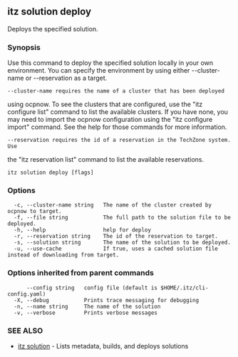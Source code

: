 ## itz solution deploy

Deploys the specified solution.

### Synopsis

Use this command to deploy the specified solution
locally in your own environment. You can specify the environment by using
either --cluster-name or --reservation as a target.

    --cluster-name requires the name of a cluster that has been deployed
using ocpnow. To see the clusters that are configured, use the "itz configure 
list" command to list the available clusters. If you have none, you may need to
import the ocpnow configuration using the "itz configure import" command. See
the help for those commands for more information.

    --reservation requires the id of a reservation in the TechZone system. Use
the "itz reservation list" command to list the available reservations.

```
itz solution deploy [flags]
```

### Options

```
  -c, --cluster-name string   The name of the cluster created by ocpnow to target.
  -f, --file string           The full path to the solution file to be deployed.
  -h, --help                  help for deploy
  -r, --reservation string    The id of the reservation to target.
  -s, --solution string       The name of the solution to be deployed.
  -u, --use-cache             If true, uses a cached solution file instead of downloading from target.
```

### Options inherited from parent commands

```
      --config string   config file (default is $HOME/.itz/cli-config.yaml)
  -X, --debug           Prints trace messaging for debugging
  -n, --name string     The name of the solution
  -v, --verbose         Prints verbose messages
```

### SEE ALSO

* [itz solution](itz_solution.md)	 - Lists metadata, builds, and deploys solutions

